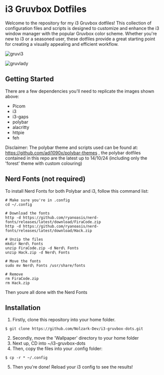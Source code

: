 # i3 Gruvbox Dotfiles

Welcome to the repository for my i3 Gruvbox dotfiles! This collection of configuration files and scripts is designed to customize and enhance the i3 window manager with the popular Gruvbox color scheme. Whether you're new to i3 or a seasoned user, these dotfiles provide a great starting point for creating a visually appealing and efficient workflow. 

![gruvi3](https://github.com/Nolzark-Dev/i3-gruvbox-dots/assets/89377971/bfb4b1d7-de95-4df8-8126-5e4acce8cb81)

![gruvlady](https://github.com/Nolzark-Dev/i3-gruvbox-dots/assets/89377971/b532c69e-06a0-417b-ae63-113472815a7a)

## Getting Started
There are a few dependencies you'll need to replicate the images shown above:
- Picom
- i3 
- i3-gaps
- polybar
- alacritty
- httpie
- feh

Disclaimer: The polybar theme and scripts used can be found at: https://github.com/adi1090x/polybar-themes , the polybar dotfiles contained in this repo are the latest up to 14/10/24 (including only the 'forest' theme with custom colouring)

## Nerd Fonts (not required)
To install Nerd Fonts for both Polybar and i3, follow this command list:
```
# Make sure you're in .config
cd ~/.config

# Download the fonts
http -d https://github.com/ryanoasis/nerd-fonts/releases/latest/download/FiraCode.zip
http -d https://github.com/ryanoasis/nerd-fonts/releases/latest/download/Hack.zip

# Unzip the files
mkdir Nerd\ Fonts
unzip FiraCode.zip -d Nerd\ Fonts
unzip Hack.zip -d Nerd\ Fonts

# Move the fonts
sudo mv Nerd\ Fonts /usr/share/fonts

# Remove
rm FiraCode.zip
rm Hack.zip
```
Then youre all done with the Nerd Fonts

## Installation

1. Firstly, clone this repository into your home folder.
```
$ git clone https://github.com/Nolzark-Dev/i3-gruvbox-dots.git
```

2. Secondly, move the 'Wallpaper' directory to your home folder
3. Next up, CD into ~/i3-gruvbox-dots
4. Then, copy the files into your .config folder:
```
$ cp -r * ~/.config
```
5. Then you're done! Reload your i3 config to see the results!

